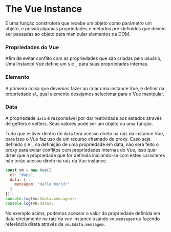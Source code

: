 # The Vue Instance

É uma função construtora que recebe um objeto como parâmetro um objeto, e possui algumas propriedades e métodos pré-definidos que devem ser passadas ao objeto para manipular elementos da DOM.

### Propriedades do Vue

Afim de evitar conflito com as propriedades que são criadas pelo usuário, Uma Instance Vue define um `$` e `_` para suas propriedades internas.

### Elemento

A primeira coisa que devemos fazer ao criar uma instance Vue, é definir na propriedade `el`, qual elemento desejamos selecionar para o Vue manipular.

### Data

A propriedade `data` é responsável por dar reatividade aos estados através de getters e setters. Seus valores pode ser um objeto ou uma função.

Tudo que estiver dentro de `data` terá acesso direto na raiz da instance Vue, para isso o Vue faz uso de um recurso chamado de proxy. Caso seja definido `$` e `_` na definição de uma propriedade em data, não será feito o proxy para evitar conflitos com propriedades internas do Vue, isso quer dizer que a propriedade que for definida iniciando-se com estes caracteres não terão acesso direto na raiz da Vue instance.

```javascript
const vm = new Vue({
  el: "#app",
  data: {
    mensagem: "Hello World!"
  }
});
console.log(vm.$data.mensagem);
console.log(vm.data);
```

No exemplo acima, podemos acessar o valor da propriedade definida em data diretamente na raiz da vue instance usando `vm.mensagem` ou fazendo referência direta através de `vm.$data.mensagem`.
